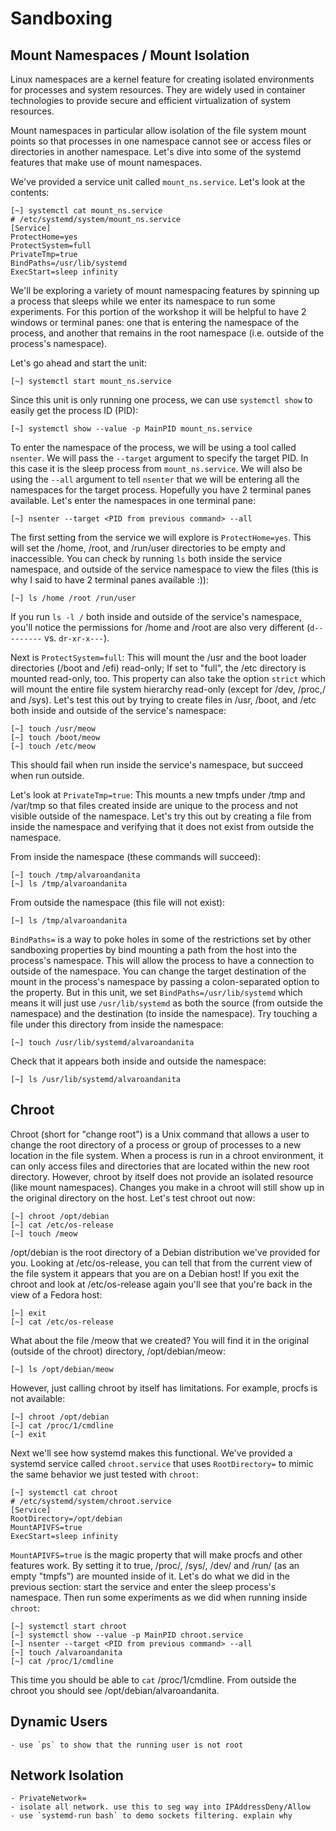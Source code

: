 # Sandboxing

## Mount Namespaces / Mount Isolation

Linux namespaces are a kernel feature for creating isolated environments for processes and system resources. They are widely used in container technologies to provide secure and efficient virtualization of system resources.

Mount namespaces in particular allow isolation of the file system mount points so that processes in one namespace cannot see or access files or directories in another namespace. Let's dive into some of the systemd features that make use of mount namespaces.

We've provided a service unit called `mount_ns.service`. Let's look at the contents:

```
[~] systemctl cat mount_ns.service
# /etc/systemd/system/mount_ns.service
[Service]
ProtectHome=yes
ProtectSystem=full
PrivateTmp=true
BindPaths=/usr/lib/systemd
ExecStart=sleep infinity
```

We'll be exploring a variety of mount namespacing features by spinning up a process that sleeps while we enter its namespace to run some experiments. For this portion of the workshop it will be helpful to have 2 windows or terminal panes: one that is entering the namespace of the process, and another that remains in the root namespace (i.e. outside of the process's namespace).

Let's go ahead and start the unit:

```
[~] systemctl start mount_ns.service
```

Since this unit is only running one process, we can use `systemctl show` to easily get the process ID (PID):

```
[~] systemctl show --value -p MainPID mount_ns.service
```

To enter the namespace of the process, we will be using a tool called `nsenter`. We will pass the `--target` argument to specify the target PID. In this case it is the sleep process from `mount_ns.service`. We will also be using the `--all` argument to tell `nsenter` that we will be entering all the namespaces for the target process. Hopefully you have 2 terminal panes available. Let's enter the namespaces in one terminal pane:

```
[~] nsenter --target <PID from previous command> --all
```

The first setting from the service we will explore is `ProtectHome=yes`. This will set the /home, /root, and /run/user directories to be empty and inaccessible. You can check by running `ls` both inside the service namespace, and outside of the service namespace to view the files (this is why I said to have 2 terminal panes available :)):

```
[~] ls /home /root /run/user
```

If you run `ls -l /` both inside and outside of the service's namespace, you'll notice the permissions for /home and /root are also very different (`d---------` vs. `dr-xr-x---`).

Next is `ProtectSystem=full`: This will mount the /usr and the boot loader directories (/boot and /efi) read-only; If set to "full", the /etc directory is mounted read-only, too. This property can also take the option `strict` which will mount the entire file system hierarchy read-only (except for /dev, /proc,/ and /sys). Let's test this out by trying to create files in /usr, /boot, and /etc both inside and outside of the service's namespace:

```
[~] touch /usr/meow
[~] touch /boot/meow
[~] touch /etc/meow
```

This should fail when run inside the service's namespace, but succeed when run outside.

Let's look at `PrivateTmp=true`: This mounts a new tmpfs under /tmp and /var/tmp so that files created inside are unique to the process and not visible outside of the namespace. Let's try this out by creating a file from inside the namespace and verifying that it does not exist from outside the namespace.

From inside the namespace (these commands will succeed):

```
[~] touch /tmp/alvaroandanita
[~] ls /tmp/alvaroandanita
```

From outside the namespace (this file will not exist):

```
[~] ls /tmp/alvaroandanita
```

`BindPaths=` is a way to poke holes in some of the restrictions set by other sandboxing properties by bind mounting a path from the host into the process's namespace. This will allow the process to have a connection to outside of the namespace. You can change the target destination of the mount in the process's namespace by passing a colon-separated option to the property. But in this unit, we set `BindPaths=/usr/lib/systemd` which means it will just use `/usr/lib/systemd` as both the source (from outside the namespace) and the destination (to inside the namespace). Try touching a file under this directory from inside the namespace:

```
[~] touch /usr/lib/systemd/alvaroandanita
```

Check that it appears both inside and outside the namespace:

```
[~] ls /usr/lib/systemd/alvaroandanita
```

## Chroot

Chroot (short for "change root") is a Unix command that allows a user to change the root directory of a process or group of processes to a new location in the file system. When a process is run in a chroot environment, it can only access files and directories that are located within the new root directory. However, chroot by itself does not provide an isolated resource (like mount namespaces). Changes you make in a chroot will still show up in the original directory on the host. Let's test chroot out now:

```
[~] chroot /opt/debian
[~] cat /etc/os-release
[~] touch /meow
```

/opt/debian is the root directory of a Debian distribution we've provided for you. Looking at /etc/os-release, you can tell that from the current view of the file system it appears that you are on a Debian host! If you exit the chroot and look at /etc/os-release again you'll see that you're back in the view of a Fedora host:

```
[~] exit
[~] cat /etc/os-release
```

What about the file /meow that we created? You will find it in the original (outside of the chroot) directory, /opt/debian/meow:

```
[~] ls /opt/debian/meow
```

However, just calling chroot by itself has limitations. For example, procfs is not available:

```
[~] chroot /opt/debian
[~] cat /proc/1/cmdline
[~] exit
```

Next we'll see how systemd makes this functional. We've provided a systemd service called `chroot.service` that uses `RootDirectory=` to mimic the same behavior we just tested with `chroot`:

```
[~] systemctl cat chroot
# /etc/systemd/system/chroot.service
[Service]
RootDirectory=/opt/debian
MountAPIVFS=true
ExecStart=sleep infinity
```

`MountAPIVFS=true` is the magic property that will make procfs and other features work. By setting it to true, /proc/, /sys/, /dev/ and /run/ (as an empty "tmpfs") are mounted inside of it. Let's do what we did in the previous section: start the service and enter the sleep process's namespace. Then run some experiments as we did when running inside `chroot`:

```
[~] systemctl start chroot
[~] systemctl show --value -p MainPID chroot.service
[~] nsenter --target <PID from previous command> --all
[~] touch /alvaroandanita
[~] cat /proc/1/cmdline
```

This time you should be able to `cat` /proc/1/cmdline. From outside the chroot you should see /opt/debian/alvaroandanita.

## Dynamic Users
    - use `ps` to show that the running user is not root

## Network Isolation
	- PrivateNetwork=
    - isolate all network. use this to seg way into IPAddressDeny/Allow
    - use `systemd-run bash` to demo sockets filtering. explain why
